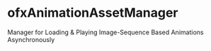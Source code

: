 # ofxAnimationAssetManager
Manager for Loading &amp; Playing Image-Sequence Based Animations Asynchronously

